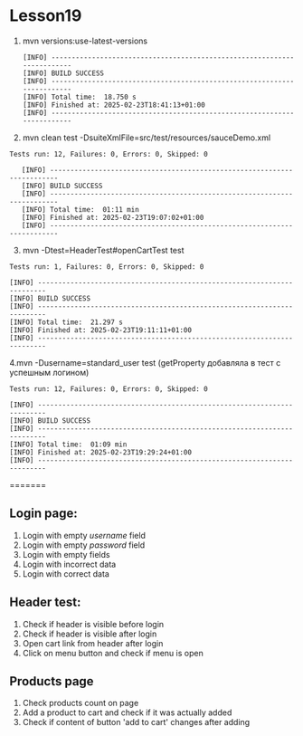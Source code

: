 # Lesson19
1. mvn versions:use-latest-versions
   ```
   [INFO] ------------------------------------------------------------------------
   [INFO] BUILD SUCCESS
   [INFO] ------------------------------------------------------------------------
   [INFO] Total time:  18.750 s
   [INFO] Finished at: 2025-02-23T18:41:13+01:00
   [INFO] ------------------------------------------------------------------------
2. mvn clean test -DsuiteXmlFile=src/test/resources/sauceDemo.xml
```
Tests run: 12, Failures: 0, Errors: 0, Skipped: 0

   [INFO] ------------------------------------------------------------------------
   [INFO] BUILD SUCCESS
   [INFO] ------------------------------------------------------------------------
   [INFO] Total time:  01:11 min
   [INFO] Finished at: 2025-02-23T19:07:02+01:00
   [INFO] ------------------------------------------------------------------------
```
3. mvn -Dtest=HeaderTest#openCartTest test
```
Tests run: 1, Failures: 0, Errors: 0, Skipped: 0

[INFO] ------------------------------------------------------------------------
[INFO] BUILD SUCCESS
[INFO] ------------------------------------------------------------------------
[INFO] Total time:  21.297 s
[INFO] Finished at: 2025-02-23T19:11:11+01:00
[INFO] ------------------------------------------------------------------------
```
4.mvn -Dusername=standard_user test (getProperty добавляла в тест с успешным логином)
```
Tests run: 12, Failures: 0, Errors: 0, Skipped: 0

[INFO] ------------------------------------------------------------------------
[INFO] BUILD SUCCESS
[INFO] ------------------------------------------------------------------------
[INFO] Total time:  01:09 min
[INFO] Finished at: 2025-02-23T19:29:24+01:00
[INFO] ------------------------------------------------------------------------
```


=======
## Login page:
1. Login with empty *username* field
2. Login with empty *password* field
3. Login with empty fields
4. Login with incorrect data
5. Login with correct data
   
## Header test:
1. Check if header is visible before login
2. Check if header is visible after login
3. Open cart link from header after login
4. Click on menu button and check if menu is open

## Products page
1. Check products count on page
2. Add a product to cart and check if it was actually added
3. Check if content of button 'add to cart' changes after adding

